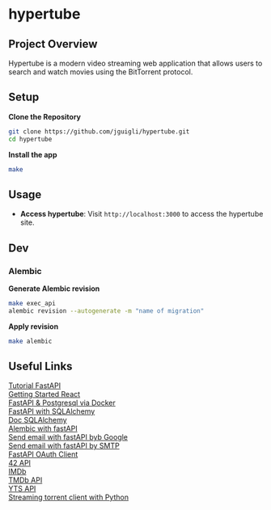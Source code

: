 # hypertube

## Project Overview

Hypertube is a modern video streaming web application that allows users to search and watch movies using the BitTorrent protocol.

## Setup

**Clone the Repository**
   ```bash
   git clone https://github.com/jguigli/hypertube.git
   cd hypertube
   ```

**Install the app**
   ```bash
   make
   ```
    
## Usage

- **Access hypertube**: Visit `http://localhost:3000` to access the hypertube site.


## Dev

### Alembic

**Generate Alembic revision**
   ```bash
   make exec_api
   alembic revision --autogenerate -m "name of migration"
   ```

**Apply revision**
   ```bash
   make alembic
   ```



## Useful Links

[Tutorial FastAPI](https://fastapi.tiangolo.com/tutorial/)  
[Getting Started React](https://create-react-app.dev/docs/getting-started/)  
[FastAPI & Postgresql via Docker](https://medium.com/@kevinkoech265/dockerizing-fastapi-and-postgresql-effortless-containerization-a-step-by-step-guide-68b962c3e7eb)  
[FastAPI with SQLAlchemy](https://blog.stackademic.com/using-fastapi-with-sqlalchemy-5cd370473fe5)  
[Doc SQLAlchemy](https://docs.sqlalchemy.org/en/20/)  
[Alembic with fastAPI](https://www.nashruddinamin.com/blog/how-to-use-alembic-for-database-migrations-in-your-fastapi-application)  
[Send email with fastAPI byb Google](https://medium.com/nerd-for-tech/how-to-send-email-using-python-fastapi-947921059f0c)  
[Send email with fastAPI by SMTP](https://mailmug.net/blog/fastapi-mail/)  
[FastAPI OAuth Client](https://docs.authlib.org/en/latest/client/fastapi.html)  
[42 API](https://api.intra.42.fr/apidoc/guides/web_application_flow)  
[IMDb](https://developer.imdb.com/documentation/api-documentation/getting-access/)  
[TMDb API](https://developer.themoviedb.org/v4/reference/intro/getting-started)  
[YTS API](https://github.com/BrokenEmpire/YTS/blob/master/API.md)  
[Streaming torrent client with Python](https://www.youtube.com/watch?v=PKJeW80yLRY)  